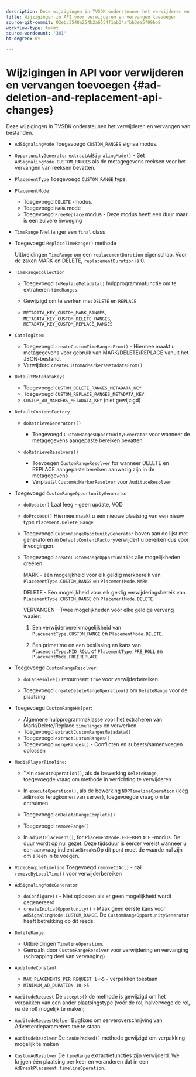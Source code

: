 ```yaml
---
description: Deze wijzigingen in TVSDK ondersteunen het verwijderen en vervangen van bestanden.
title: Wijzigingen in API voor verwijderen en vervangen toevoegen
source-git-commit: 02ebc3548a254b2a6554f1ab34afbb3ea5f09bb8
workflow-type: tm+mt
source-wordcount: '381'
ht-degree: 0%

---
```


# Wijzigingen in API voor verwijderen en vervangen toevoegen {#ad-deletion-and-replacement-api-changes}

Deze wijzigingen in TVSDK ondersteunen het verwijderen en vervangen van bestanden.

* `AdSignalingMode` Toegevoegd `CUSTOM_RANGES` signaalmodus.

* `OpportunityGenerator`  `extractAdSignalingMode()` - Set `AdSignalingMode.CUSTOM_RANGES` als de metagegevens reeksen voor het vervangen van reeksen bevatten.

* `PlacementType` Toegevoegd `CUSTOM_RANGE` type.

* `PlacementMode`

   * Toegevoegd `DELETE` -modus.
   * Toegevoegd `MARK` mode
   * Toegevoegd `FreeReplace` modus - Deze modus heeft een duur maar is een zuivere invoeging

* `TimeRange` Niet langer een `final` class

* Toegevoegd `ReplaceTimeRange()` methode

  Uitbreidingen `TimeRange` om een `replacementDuration` eigenschap. Voor de zaken MARK en DELETE, `replacementDuration` is 0.

* `TimeRangeCollection`

   * Toegevoegd `toReplaceMetadata()` hulpprogrammafunctie om te extraheren `timeRanges`.

   * Gewijzigd om te werken met `DELETE` en `REPLACE`

   * `METADATA_KEY_CUSTOM_MARK_RANGES`, `METADATA_KEY_CUSTOM_DELETE_RANGES`, `METADATA_KEY_CUSTOM_REPLACE_RANGES`

* `CatalogItem`

   * Toegevoegd `createCustomTimeRangesFrom()` - Hiermee maakt u metagegevens voor gebruik van MARK/DELETE/REPLACE vanuit het JSON-bestand.
   * Verwijderd `createCustomAdMarkersMetadataFrom()`

* `DefaultMetadataKeys`

   * Toegevoegd `CUSTOM_DELETE_RANGES_METADATA_KEY`
   * Toegevoegd `CUSTOM_REPLACE_RANGES_METADATA_KEY`
   * `CUSTOM_AD_MARKERS_METADATA_KEY` (niet gewijzigd)

* `DefaultContentFactory`

   * `doRetrieveGenerators()`

      * Toegevoegd `CustomRangesOpportunityGenerator` voor wanneer de metagegevens aangepaste bereiken bevatten

   * `doRetrieveResolvers()`

      * Toevoegen `CustomRangeResolver` for wanneer DELETE en REPLACE aangepaste bereiken aanwezig zijn in de metagegevens
      * Verplaatst `CustomAdMarkerResolver` voor `AuditudeResolver`

* Toegevoegd `CustomRangeOpportunityGenerator`

   * `doUpdate()` Laat leeg - geen update, VOD
   * `doProcess()` Hiermee maakt u een nieuwe plaatsing van een nieuw type `Placement.Delete_Range`

   * Toegevoegd `CustomRangeOppotunityGenerator` boven aan de lijst met generatoren in `DefaultContentFactory`verwijdert u bereiken dus vóór invoegingen.

   * Toegevoegd `createCustomRangeOpportunities` alle mogelijkheden creëren

     MARK - één mogelijkheid voor elk geldig merkbereik van `PlacementType.CUSTOM_RANGE` en `PlacementMode.MARK`

     DELETE - Eén mogelijkheid voor elk geldig verwijderingsbereik van `PlacementType.CUSTOM_RANGE` en `PlacementMode.DELETE`

     VERVANGEN - Twee mogelijkheden voor elke geldige vervang waaier:

      1. Een verwijderbereikmogelijkheid van `PlacementType.CUSTOM_RANGE` en `PlacementMode.DELETE`.

      1. Een primetime en een beslissing en kans van `PlacementType.MID_ROLL` of `PlacementType.PRE_ROLL` en `PlacementMode.FREEREPLACE`

* Toegevoegd `CustomRangeResolver`:

   * `doCanResolve()` retourneert `true` voor verwijderbereiken.

   * Toegevoegd `createDeleteRangeOperation()` om `DeleteRange` voor de plaatsing

* Toegevoegd `CustomRangeHelper`:

   * Algemene hulpprogrammaklasse voor het extraheren van Mark/Delete/Replace `timeRanges` en verwerken.
   * Toegevoegd `extractCustomRangesMetadata()`
   * Toegevoegd `extractCustomRanges()`
   * Toegevoegd `mergeRanges()` - Conflicten en subsets/samenvoegen oplossen

* `MediaPlayerTimeline`:

   * &quot;>In `executeOperation()`, als de bewerking `DeleteRange`, toegevoegde vraag om methode in verrichting te verwijderen

   * In `executeOperation()`, als de bewerking `NOPTimelineOperation` (leeg `AdBreaks` terugkomen van server), toegevoegde vraag om te ontruimen.

   * Toegevoegd `onDeleteRangeComplete()`
   * Toegevoegd `removeRange()`
   * In `adjustPlacement()`, for `PlacementMode.FREEREPLACE` -modus. De duur wordt op nul gezet. Deze tijdsduur is eerder vereist wanneer u een aanvraag indient `AdBreaks`Op dit punt moet de waarde nul zijn om alleen in te voegen.

* `VideoEngineTimeline` Toegevoegd `removeC3Ad()` - call `removeByLocalTime()` voor verwijderbereiken

* `AdSignalingModeGenerator`

   * `doConfigure()` - Niet oplossen als er geen mogelijkheid wordt gegenereerd
   * `createInitialOpportunity()` - Maak geen eerste kans voor `AdSignalingMode.CUSTOM_RANGE`. De `CustomRangeOpportunityGenerator` heeft betrekking op dit reeds.

* `DeleteRange`

   * Uitbreidingen `TimelineOperation`.
   * Gemaakt door `CustomRangeResolver` voor verwijdering en vervanging (schrapping deel van vervanging)

* `AuditudeConstant`

   * `MAX_PLACEMENTS_PER_REQUEST 1->5` - verpakken toestaan
   * `MINIMUM_AD_DURATION 10->5`

* `AuditudeRequest` De `accepts()` de methode is gewijzigd om het verpakken van een ander plaatsingstype (vóór de rol, halverwege de rol, na de rol) mogelijk te maken;

* `AuditudeRequestHelper` Bugfixes om serveroverschrijving van Advertentieparameters toe te staan

* `AuditudeResolver` De `canBePacked()` methode gewijzigd om verpakking mogelijk te maken

* `CustomAdResolver` De `timeRange` extractiefuncties zijn verwijderd. We krijgen één plaatsing per keer en veranderen dat in een `AdBreakPlacement timelineOperation`.
